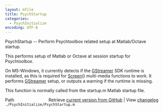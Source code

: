 ```yaml
---
layout: mfile
title: PsychStartup
categories:
  - PsychInitialize
encoding: UTF-8
---
```


PsychStartup -- Perform Psychtoolbox related setup at Matlab/Octave startup.

This performs setup of Matlab or Octave at session startup for
Psychtoolbox.

On MS-Windows, it currently detects if the [GStreamer](/docs/GStreamer) SDK runtime is
installed, as this is required for [Screen](/docs/Screen)\(\) multi-media functions to
work. It performs [GStreamer](/docs/GStreamer) setup, or outputs a warning if the runtime is
missing.

This function is normally called from the startup.m Matlab startup file.



<div class="code_header" style="text-align:right;">
  <span style="float:left;">Path&nbsp;&nbsp;</span> <span class="counter">Retrieve <a href=
  "https://raw.github.com/Psychtoolbox-3/Psychtoolbox-3/beta/./PsychInitialize/PsychStartup.m">current version from GitHub</a> | View <a href=
  "https://github.com/Psychtoolbox-3/Psychtoolbox-3/commits/beta/./PsychInitialize/PsychStartup.m">changelog</a></span>
</div>
<div class="code">
  <code>./PsychInitialize/PsychStartup.m</code>
</div>
